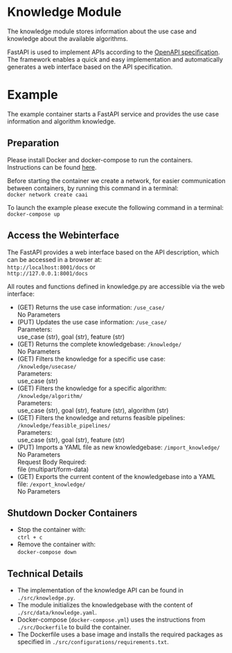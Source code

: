 #  Knowledge Module
The knowledge module stores information about the use case and knowledge about the available algorithms.

FastAPI is used to implement APIs according to the [OpenAPI specification](http://spec.openapis.org/oas/v3.0.3).
The framework enables a quick and easy implementation and automatically generates a web interface based on the API specification.

# Example
The example container starts a FastAPI service and provides the use case information and algorithm knowledge.

## Preparation
Please install Docker and docker-compose to run the containers.
Instructions can be found [here](https://github.com/janstrohschein/KOARCH/tree/master/Big_Data_Platform/Docker).

Before starting the container we create a network, for easier communication between containers, by running this command in a terminal:\
`docker network create caai`

To launch the example please execute the following command in a terminal:\
`docker-compose up`

## Access the Webinterface
The FastAPI provides a web interface based on the API description, which can be accessed in a browser at:\
`http://localhost:8001/docs` or\
`http://127.0.0.1:8001/docs`

All routes and functions defined in knowledge.py are accessible via the web interface:
- (GET) Returns the use case information: `/use_case/`\
  No Parameters
- (PUT) Updates the use case information: `/use_case/`\
  Parameters:\
  use_case (str), goal (str), feature (str)
- (GET) Returns the complete knowledgebase: `/knowledge/`\
  No Parameters
- (GET) Filters the knowledge for a specific use case: `/knowledge/usecase/`\
  Parameters:\
  use_case (str)
- (GET) Filters the knowledge for a specific algorithm: `/knowledge/algorithm/`\
  Parameters:\
  use_case (str), goal (str), feature (str), algorithm (str)
- (GET) Filters the knowledge and returns feasible pipelines: `/knowledge/feasible_pipelines/`\
  Parameters:\
  use_case (str), goal (str), feature (str)
- (PUT) Imports a YAML file as new knowledgebase: `/import_knowledge/`\
  No Parameters\
  Request Body Required:\
  file (multipart/form-data)
- (GET) Exports the current content of the knowledgebase into a YAML file: `/export_knowledge/`\
  No Parameters


## Shutdown Docker Containers
- Stop the container with:\
  `ctrl + c`
- Remove the container with:\
  `docker-compose down`

## Technical Details
- The implementation of the knowledge API can be found in `./src/knowledge.py`.
- The module initializes the knowledgebase with the content of `./src/data/knowledge.yaml`.
- Docker-compose (`docker-compose.yml`) uses the instructions from `./src/Dockerfile` to build the container.
- The Dockerfile uses a base image and installs the required packages as specified in `./src/configurations/requirements.txt`.
